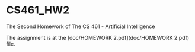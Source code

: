 # CS461_HW2
The Second Homework of The CS 461 - Artificial Intelligence

The assignment is at the [doc/HOMEWORK 2.pdf](doc/HOMEWORK 2.pdf) file.
